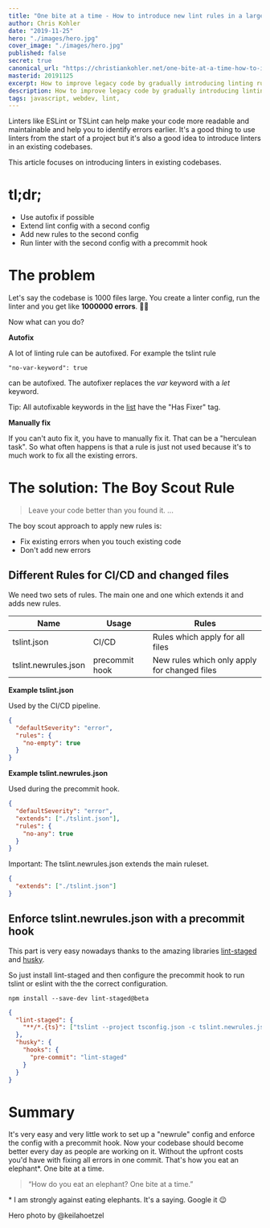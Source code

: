 ```yaml
---
title: "One bite at a time - How to introduce new lint rules in a large codebase"
author: Chris Kohler
date: "2019-11-25"
hero: "./images/hero.jpg"
cover_image: "./images/hero.jpg"
published: false
secret: true
canonical_url: "https://christiankohler.net/one-bite-at-a-time-how-to-introduce-new-lint-rules-in-a-large-codebase"
masterid: 20191125
excerpt: How to improve legacy code by gradually introducing linting rules.
description: How to improve legacy code by gradually introducing linting rules.
tags: javascript, webdev, lint,
---
```


Linters like ESLint or TSLint can help make your code more readable and maintainable and help you to identify errors earlier. It's a good thing to use linters from the start of a project but it's also a good idea to introduce linters in an existing codebases.

This article focuses on introducing linters in existing codebases.

# tl;dr;

- Use autofix if possible
- Extend lint config with a second config
- Add new rules to the second config
- Run linter with the second config with a precommit hook

# The problem

Let's say the codebase is 1000 files large. You create a linter config, run the linter and you get like **1000000 errors**. 🤯😱

Now what can you do?

**Autofix**

A lot of linting rule can be autofixed. For example the tslint rule

```
"no-var-keyword": true
```

can be autofixed. The autofixer replaces the _var_ keyword with a _let_ keyword.

Tip: All autofixable keywords in the [list](https://palantir.github.io/tslint/rules/) have the "Has Fixer" tag.

**Manually fix**

If you can't auto fix it, you have to manually fix it. That can be a "herculean task". So what often happens is that a rule is just not used because it's to much work to fix all the existing errors.

# The solution: The Boy Scout Rule

> Leave your code better than you found it. ...

The boy scout approach to apply new rules is:

- Fix existing errors when you touch existing code
- Don't add new errors

## Different Rules for CI/CD and changed files

We need two sets of rules. The main one and one which extends it and adds new rules.

| Name                 | Usage          | Rules                                        |
| -------------------- | -------------- | -------------------------------------------- |
| tslint.json          | CI/CD          | Rules which apply for all files              |
| tslint.newrules.json | precommit hook | New rules which only apply for changed files |

**Example tslint.json**

Used by the CI/CD pipeline.

```json
{
  "defaultSeverity": "error",
  "rules": {
    "no-empty": true
  }
}
```

**Example tslint.newrules.json**

Used during the precommit hook.

```json
{
  "defaultSeverity": "error",
  "extends": ["./tslint.json"],
  "rules": {
    "no-any": true
  }
}
```

Important: The tslint.newrules.json extends the main ruleset.

```json
{
  "extends": ["./tslint.json"]
}
```

## Enforce tslint.newrules.json with a precommit hook

This part is very easy nowadays thanks to the amazing libraries [lint-staged](https://github.com/okonet/lint-staged) and [husky](https://github.com/typicode/husky).

So just install lint-staged and then configure the precommit hook to run tslint or eslint with the the correct configuration.

```
npm install --save-dev lint-staged@beta
```

```json
{
  "lint-staged": {
    "**/*.{ts}": ["tslint --project tsconfig.json -c tslint.newrules.json"]
  },
  "husky": {
    "hooks": {
      "pre-commit": "lint-staged"
    }
  }
}
```

# Summary

It's very easy and very little work to set up a "newrule" config and enforce the config with a precommit hook. Now your codebase should become better every day as people are working on it. Without the upfront costs you'd have with fixing all errors in one commit. That's how you eat an elephant\*. One bite at a time.

> “How do you eat an elephant? One bite at a time.”

\* I am strongly against eating elephants. It's a saying. Google it 😉

Hero photo by @keilahoetzel

